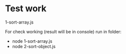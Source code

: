 # Test work
1-sort-array.js

For check working (result will be in console) run in folder:
  - node 1-sort-array.js
  - node 2-sort-object.js

